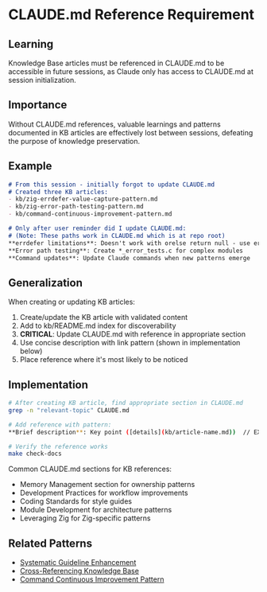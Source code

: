# CLAUDE.md Reference Requirement

## Learning
Knowledge Base articles must be referenced in CLAUDE.md to be accessible in future sessions, as Claude only has access to CLAUDE.md at session initialization.

## Importance
Without CLAUDE.md references, valuable learnings and patterns documented in KB articles are effectively lost between sessions, defeating the purpose of knowledge preservation.

## Example
```markdown
# From this session - initially forgot to update CLAUDE.md
# Created three KB articles:
- kb/zig-errdefer-value-capture-pattern.md
- kb/zig-error-path-testing-pattern.md  
- kb/command-continuous-improvement-pattern.md

# Only after user reminder did I update CLAUDE.md:
# (Note: These paths work in CLAUDE.md which is at repo root)
**errdefer limitations**: Doesn't work with orelse return null - use error unions
**Error path testing**: Create *_error_tests.c for complex modules  
**Command updates**: Update Claude commands when new patterns emerge
```

## Generalization
When creating or updating KB articles:
1. Create/update the KB article with validated content
2. Add to kb/README.md index for discoverability
3. **CRITICAL**: Update CLAUDE.md with reference in appropriate section
4. Use concise description with link pattern (shown in implementation below)
5. Place reference where it's most likely to be noticed

## Implementation
```bash
# After creating KB article, find appropriate section in CLAUDE.md
grep -n "relevant-topic" CLAUDE.md

# Add reference with pattern:
**Brief description**: Key point ([details](kb/article-name.md))  // EXAMPLE: Pattern for CLAUDE.md

# Verify the reference works
make check-docs
```

Common CLAUDE.md sections for KB references:
- Memory Management section for ownership patterns
- Development Practices for workflow improvements
- Coding Standards for style guides
- Module Development for architecture patterns
- Leveraging Zig for Zig-specific patterns

## Related Patterns
- [Systematic Guideline Enhancement](systematic-guideline-enhancement.md)
- [Cross-Referencing Knowledge Base](cross-referencing-knowledge-base.md)
- [Command Continuous Improvement Pattern](command-continuous-improvement-pattern.md)